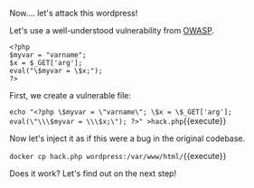 Now.... let's attack this wordpress!

Let's use a well-understood vulnerability from [OWASP](https://www.owasp.org/index.php/Code_Injection).

```
<?php
$myvar = "varname";
$x = $_GET['arg'];
eval("\$myvar = \$x;");
?>
```

First, we create a vulnerable file:

`echo "<?php \$myvar = \"varname\"; \$x = \$_GET['arg']; eval(\"\\\$myvar = \\\$x;\"); ?>" >hack.php`{{execute}}

Now let's inject it as if this were a bug in the original codebase.

`docker cp hack.php wordpress:/var/www/html/`{{execute}}

Does it work? Let's find out on the next step!
